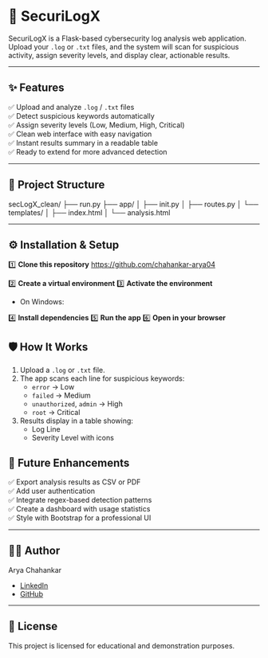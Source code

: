 # 🚀 SecuriLogX
SecuriLogX is a Flask-based cybersecurity log analysis web application.  
Upload your `.log` or `.txt` files, and the system will scan for suspicious activity, assign severity levels, and display clear, actionable results.

---

## ✨ Features
✅ Upload and analyze `.log` / `.txt` files  
✅ Detect suspicious keywords automatically  
✅ Assign severity levels (Low, Medium, High, Critical)  
✅ Clean web interface with easy navigation  
✅ Instant results summary in a readable table  
✅ Ready to extend for more advanced detection

---

## 📂 Project Structure
secLogX_clean/
├── run.py
├── app/
│ ├── init.py
│ ├── routes.py
│ └── templates/
│ ├── index.html
│ └── analysis.html


---

## ⚙️ Installation & Setup

1️⃣ **Clone this repository**
https://github.com/chahankar-arya04


2️⃣ **Create a virtual environment**
3️⃣ **Activate the environment**
- On Windows:

4️⃣ **Install dependencies**
5️⃣ **Run the app**
6️⃣ **Open in your browser**


## 🛡️ How It Works

1. Upload a `.log` or `.txt` file.
2. The app scans each line for suspicious keywords:
   - `error` → Low
   - `failed` → Medium
   - `unauthorized`, `admin` → High
   - `root` → Critical
3. Results display in a table showing:
   - Log Line
   - Severity Level with icons


## 🧩 Future Enhancements

✅ Export analysis results as CSV or PDF  
✅ Add user authentication  
✅ Integrate regex-based detection patterns  
✅ Create a dashboard with usage statistics  
✅ Style with Bootstrap for a professional UI  

---

## 🧑‍💻 Author
Arya Chahankar
- [LinkedIn](https://www.linkedin.com/in/arya-chahankar-27ba24262/)
- [GitHub](https://github.com/chahankar-arya04)


---

## 📝 License

This project is licensed for educational and demonstration purposes.






